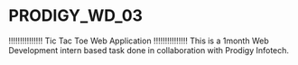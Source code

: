 # PRODIGY_WD_03
!!!!!!!!!!!!!!! Tic Tac Toe Web Application !!!!!!!!!!!!!!!  This is a 1month Web Development intern based task done in collaboration with Prodigy Infotech.
